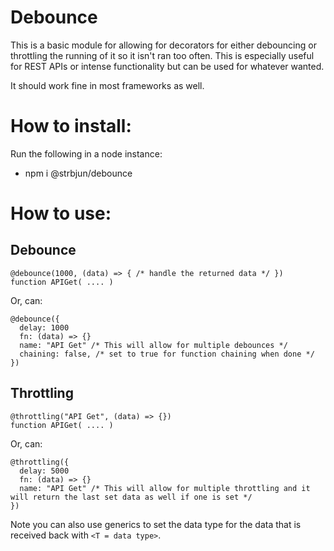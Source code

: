 # Debounce

This is a basic module for allowing for decorators for either debouncing or throttling the running of it so it isn't ran too often. This is especially useful for REST APIs or intense functionality but can be used for whatever wanted.

It should work fine in most frameworks as well.

# How to install:

Run the following in a node instance:

- npm i @strbjun/debounce

# How to use:

## Debounce

```
@debounce(1000, (data) => { /* handle the returned data */ })
function APIGet( .... )
```

Or, can:

```
@debounce({
  delay: 1000
  fn: (data) => {}
  name: "API Get" /* This will allow for multiple debounces */
  chaining: false, /* set to true for function chaining when done */
})
```

## Throttling

```
@throttling("API Get", (data) => {})
function APIGet( .... )
```

Or, can:

```
@throttling({
  delay: 5000
  fn: (data) => {}
  name: "API Get" /* This will allow for multiple throttling and it will return the last set data as well if one is set */
})
```

Note you can also use generics to set the data type for the data that is received back with `<T = data type>`.
